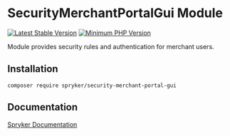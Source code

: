 # SecurityMerchantPortalGui Module
[![Latest Stable Version](https://poser.pugx.org/spryker/security-merchant-portal-gui/v/stable.svg)](https://packagist.org/packages/spryker/security-merchant-portal-gui)
[![Minimum PHP Version](https://img.shields.io/badge/php-%3E%3D%207.4-8892BF.svg)](https://php.net/)

Module provides security rules and authentication for merchant users.

## Installation

```
composer require spryker/security-merchant-portal-gui
```

## Documentation

[Spryker Documentation](https://docs.spryker.com)

